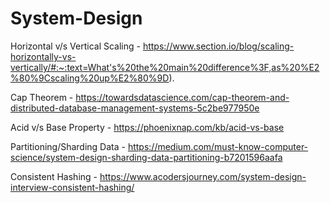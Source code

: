 # System-Design

Horizontal v/s Vertical Scaling - https://www.section.io/blog/scaling-horizontally-vs-vertically/#:~:text=What's%20the%20main%20difference%3F,as%20%E2%80%9Cscaling%20up%E2%80%9D).

Cap Theorem - https://towardsdatascience.com/cap-theorem-and-distributed-database-management-systems-5c2be977950e

Acid v/s Base Property - https://phoenixnap.com/kb/acid-vs-base

Partitioning/Sharding Data - https://medium.com/must-know-computer-science/system-design-sharding-data-partitioning-b7201596aafa

Consistent Hashing - https://www.acodersjourney.com/system-design-interview-consistent-hashing/
